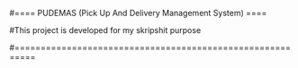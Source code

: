 #==== PUDEMAS (Pick Up And Delivery Management System) ====

#This project is developed for my skripshit purpose

#==========================================================

